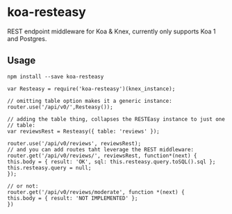 # koa-resteasy
REST endpoint middleware for Koa &amp; Knex, currently only supports Koa 1 and Postgres.

## Usage

```
npm install --save koa-resteasy
```

```
var Resteasy = require('koa-resteasy')(knex_instance);

// omitting table option makes it a generic instance:
router.use('/api/v0/',Resteasy());

// adding the table thing, collapses the RESTEasy instance to just one
// table:
var reviewsRest = Resteasy({ table: 'reviews' });

router.use('/api/v0/reviews', reviewsRest);
// and you can add routes taht leverage the REST middleware:
router.get('/api/v0/reviews/', reviewsRest, function*(next) {
this.body = { result: 'OK', sql: this.resteasy.query.toSQL().sql };
this.resteasy.query = null;
});

// or not:
router.get('/api/v0/reviews/moderate', function *(next) {
this.body = { result: 'NOT IMPLEMENTED' };
})
```

